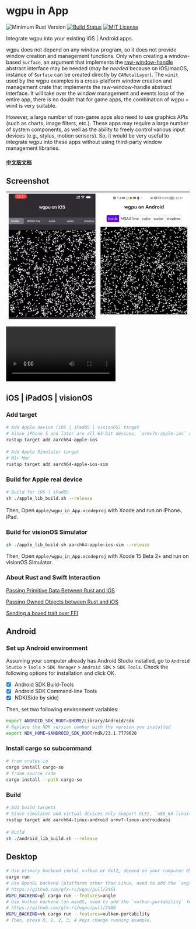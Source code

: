 # wgpu in App

![Minimum Rust Version](https://img.shields.io/badge/min%20rust-1.64-green.svg)
[![Build Status](https://github.com/jinleili/wgpu-in-app/workflows/CI/badge.svg?branch=master)](https://github.com/jinleili/wgpu-in-app/actions)
[![MIT License](https://img.shields.io/badge/license-MIT-blue.svg)](https://github.com/jinleili/wgpu-in-app/blob/master/LICENSE.MIT)

Integrate wgpu into your existing iOS | Android apps.

wgpu does not depend on any window program, so it does not provide window creation and management functions. Only when creating a window-based `Surface`, an argument that implements the [raw-window-handle](https://github.com/rust-windowing/raw-window-handle) abstract interface may be needed (_may be needed_ because on iOS/macOS, instance of `Surface` can be created directly by `CAMetalLayer`). The `winit` used by the wgpu examples is a cross-platform window creation and management crate that implements the raw-window-handle abstract interface. It will take over the window management and events loop of the entire app, there is no doubt that for game apps, the combination of wgpu + winit is very suitable.

However, a large number of non-game apps also need to use graphics APIs (such as charts, image filters, etc.). These apps may require a large number of system components, as well as the ability to freely control various input devices (e.g., stylus, motion sensors). So, it would be very useful to integrate wgpu into these apps without using third-party window management libraries.

#### [中文版文档](https://jinleili.github.io/learn-wgpu-zh/integration-and-debugging/)

## Screenshot

| ![wgpu in iOS](screenshot/on_ios.png) | ![wgpu in Android](screenshot/on_android.png) |
| ------------------------------------- | --------------------------------------------- |

<video src="screenshot/on_visionOS.mp4" autoplay loop></video>

## **iOS | iPadOS | visionOS**

### Add target

```sh
# Add Apple device (iOS | iPadOS | visionOS) target
# Since iPhone 5 and later are all 64-bit devices, `armv7s-apple-ios` and `armv7-apple-ios` are not required.
rustup target add aarch64-apple-ios

# Add Apple Simulator target
# M1+ Mac
rustup target add aarch64-apple-ios-sim
```

### Build for Apple real device

```sh
# Build for iOS | iPadOS
sh ./apple_lib_build.sh --release
```

Then, Open `Apple/wgpu_in_App.xcodeproj` with Xcode and run on iPhone、iPad.

### Build for visionOS Simulator

```sh
sh ./apple_lib_build.sh aarch64-apple-ios-sim --release
```

Then, Open `Apple/wgpu_in_App.xcodeproj` with Xcode 15 Beta 2+ and run on visionOS Simulator.

### About Rust and Swift Interaction

[Passing Primitive Data Between Rust and iOS](https://bignerdranch.com/blog/building-an-ios-app-in-rust-part-2-passing-primitive-data-between-rust-and-ios/)

[Passing Owned Objects between Rust and iOS](https://bignerdranch.com/blog/building-an-ios-app-in-rust-part-3-passing-owned-objects-between-rust-and-ios/)

[Sending a boxed trait over FFI](https://users.rust-lang.org/t/sending-a-boxed-trait-over-ffi/21708)

## **Android**

### Set up Android environment

Assuming your computer already has Android Studio installed, go to `Android Studio` > `Tools` > `SDK Manager` > `Android SDK` > `SDK Tools`. Check the following options for installation and click OK.

- [x] Android SDK Build-Tools
- [x] Android SDK Command-line Tools
- [x] NDK(Side by side)

Then, set two following environment variables:

```sh
export ANDROID_SDK_ROOT=$HOME/Library/Android/sdk
# Replace the NDK version number with the version you installed
export NDK_HOME=$ANDROID_SDK_ROOT/ndk/23.1.7779620
```

### Install cargo so subcommand

```sh
# from crates.io
cargo install cargo-so
# frome source code
cargo install --path cargo-so
```

### Build

```sh
# Add build targets
# Since simulator and virtual devices only support GLES, `x86_64-linux-android` and `i686-linux-android` targets are not necessary
rustup target add aarch64-linux-android armv7-linux-androideabi

# Build
sh ./android_lib_build.sh --release
```

## **Desktop**

```sh
# Use primary backend (metal vulkan or dx12, depend on your computer OS).
cargo run
# Use OpenGL backend (platforms other than Linux, need to add the `angle` feature).
# https://github.com/gfx-rs/wgpu/pull/2461
WGPU_BACKEND=gl cargo run --features=angle
# Use Vulkan backend (on macOS, need to add the `vulkan-portability` feature)
# https://github.com/gfx-rs/wgpu/pull/2488
WGPU_BACKEND=vk cargo run --features=vulkan-portability
# Then, press 0, 1, 2, 3, 4 keys change running example.
```

